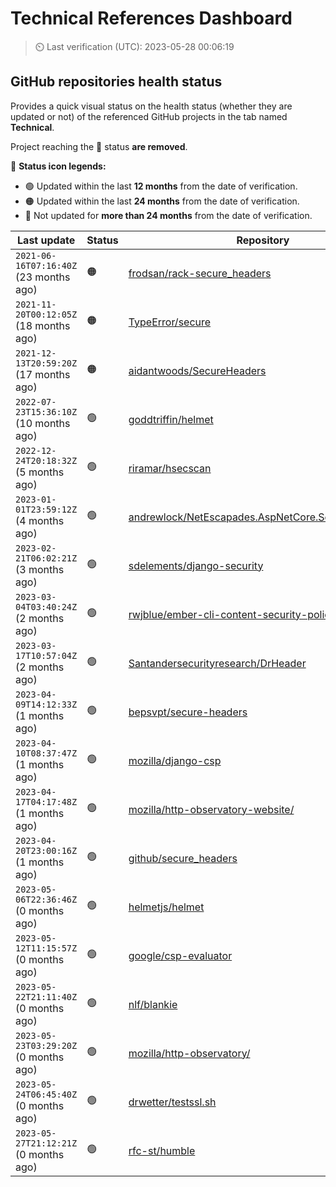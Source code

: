 
# Technical References Dashboard

> :timer_clock: Last verification (UTC): 2023-05-28 00:06:19

## GitHub repositories health status

Provides a quick visual status on the health status (whether they are updated or not) of the referenced GitHub projects in the tab named **Technical**.

Project reaching the :red_circle: status **are removed**.

:speech_balloon: **Status icon legends:**

* :green_circle: Updated within the last **12 months** from the date of verification.
* :orange_circle: Updated within the last **24 months** from the date of verification.
* :red_circle: Not updated for **more than 24 months** from the date of verification.

| Last update | Status | Repository |
| --- | --- | --- |
| `2021-06-16T07:16:40Z` (23 months ago) | :orange_circle: | [frodsan/rack-secure_headers](https://github.com/frodsan/rack-secure_headers) |
| `2021-11-20T00:12:05Z` (18 months ago) | :orange_circle: | [TypeError/secure](https://github.com/TypeError/secure) |
| `2021-12-13T20:59:20Z` (17 months ago) | :orange_circle: | [aidantwoods/SecureHeaders](https://github.com/aidantwoods/SecureHeaders) |
| `2022-07-23T15:36:10Z` (10 months ago) | :green_circle: | [goddtriffin/helmet](https://github.com/goddtriffin/helmet) |
| `2022-12-24T20:18:32Z` (5 months ago) | :green_circle: | [riramar/hsecscan](https://github.com/riramar/hsecscan) |
| `2023-01-01T23:59:12Z` (4 months ago) | :green_circle: | [andrewlock/NetEscapades.AspNetCore.SecurityHeaders](https://github.com/andrewlock/NetEscapades.AspNetCore.SecurityHeaders) |
| `2023-02-21T06:02:21Z` (3 months ago) | :green_circle: | [sdelements/django-security](https://github.com/sdelements/django-security) |
| `2023-03-04T03:40:24Z` (2 months ago) | :green_circle: | [rwjblue/ember-cli-content-security-policy/](https://github.com/rwjblue/ember-cli-content-security-policy/) |
| `2023-03-17T10:57:04Z` (2 months ago) | :green_circle: | [Santandersecurityresearch/DrHeader](https://github.com/Santandersecurityresearch/DrHeader) |
| `2023-04-09T14:12:33Z` (1 months ago) | :green_circle: | [bepsvpt/secure-headers](https://github.com/bepsvpt/secure-headers) |
| `2023-04-10T08:37:47Z` (1 months ago) | :green_circle: | [mozilla/django-csp](https://github.com/mozilla/django-csp) |
| `2023-04-17T04:17:48Z` (1 months ago) | :green_circle: | [mozilla/http-observatory-website/](https://github.com/mozilla/http-observatory-website/) |
| `2023-04-20T23:00:16Z` (1 months ago) | :green_circle: | [github/secure_headers](https://github.com/github/secure_headers) |
| `2023-05-06T22:36:46Z` (0 months ago) | :green_circle: | [helmetjs/helmet](https://github.com/helmetjs/helmet) |
| `2023-05-12T11:15:57Z` (0 months ago) | :green_circle: | [google/csp-evaluator](https://github.com/google/csp-evaluator) |
| `2023-05-22T21:11:40Z` (0 months ago) | :green_circle: | [nlf/blankie](https://github.com/nlf/blankie) |
| `2023-05-23T03:29:20Z` (0 months ago) | :green_circle: | [mozilla/http-observatory/](https://github.com/mozilla/http-observatory/) |
| `2023-05-24T06:45:40Z` (0 months ago) | :green_circle: | [drwetter/testssl.sh](https://github.com/drwetter/testssl.sh) |
| `2023-05-27T21:12:21Z` (0 months ago) | :green_circle: | [rfc-st/humble](https://github.com/rfc-st/humble) |

